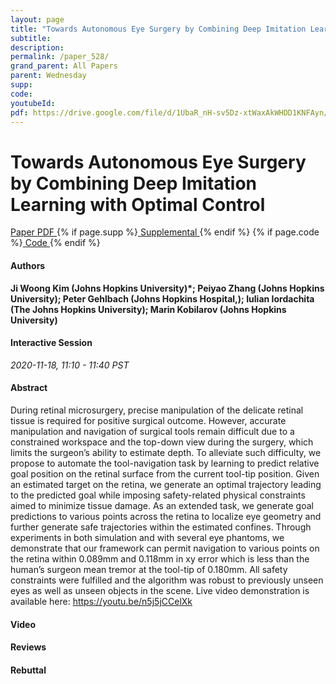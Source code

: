 ```yaml
---
layout: page
title: "Towards Autonomous Eye Surgery by Combining Deep Imitation Learning with Optimal Control"
subtitle: 
description:
permalink: /paper_528/
grand_parent: All Papers
parent: Wednesday
supp: 
code: 
youtubeId: 
pdf: https://drive.google.com/file/d/1UbaR_nH-sv5Dz-xtWaxAkWHDD1KNFAyn/view
---
```


# Towards Autonomous Eye Surgery by Combining Deep Imitation Learning with Optimal Control

<a href="https://drive.google.com/file/d/1UbaR_nH-sv5Dz-xtWaxAkWHDD1KNFAyn/view" target="_blank" rel="noopener noreferrer" class="btn btn-blue"><i class="fa fa-file-text-o" aria-hidden="true"></i> Paper PDF </a> {% if page.supp %}<a href="" target="_blank" rel="noopener noreferrer" class="btn btn-green"><i class="fa fa-file-text-o" aria-hidden="true"></i> Supplemental </a>{% endif %} {% if page.code %}<a href="" target="_blank" rel="noopener noreferrer" class="btn btn-green"><i class="fa fa-github" aria-hidden="true"></i> Code </a>{% endif %} 

#### Authors
**Ji Woong Kim (Johns Hopkins University)*; Peiyao Zhang (Johns Hopkins University); Peter Gehlbach (Johns Hopkins Hospital,); Iulian Iordachita (The Johns Hopkins University); Marin Kobilarov (Johns Hopkins University)**

#### Interactive Session
*2020-11-18, 11:10 - 11:40 PST*

#### Abstract
During retinal microsurgery, precise manipulation of the delicate retinal tissue is required for positive surgical outcome. However, accurate manipulation and navigation of surgical tools remain difficult due to a constrained workspace and the top-down view during the surgery, which limits the surgeon’s ability to estimate depth. To alleviate such difficulty, we propose to automate the tool-navigation task by learning to predict relative goal position on the retinal surface from the current tool-tip position. Given an estimated target on the retina, we generate an optimal trajectory leading to the predicted goal while imposing safety-related physical constraints aimed to minimize tissue damage. As an extended task, we generate goal predictions to various points across the retina to localize eye geometry and further generate safe trajectories within the estimated confines. Through experiments in both simulation and with several eye phantoms, we demonstrate that our framework can permit navigation to various points on the retina within 0.089mm and 0.118mm in xy error which is less than the human’s surgeon mean tremor at the tool-tip of 0.180mm. All safety constraints were fulfilled and the algorithm was robust to previously unseen eyes as well as unseen objects in the scene. Live video demonstration is available here: <a href="https://youtu.be/n5j5jCCelXk" target="_blank">https://youtu.be/n5j5jCCelXk</a>

#### Video 

#### Reviews

#### Rebuttal


